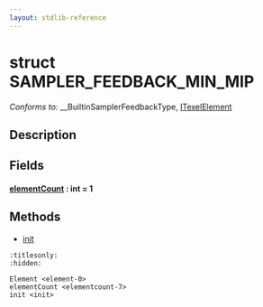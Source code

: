 ```yaml
---
layout: stdlib-reference
---
```


# struct SAMPLER\_FEEDBACK\_MIN\_MIP

*Conforms to:* \_\_BuiltinSamplerFeedbackType, [ITexelElement](../../interfaces/itexelelement-016/index.html)

## Description



## Fields

####  <a id="decl-elementCount"></a>[elementCount](elementcount-7.html) : int = 1

## Methods

* [init](init.html)


```{toctree}
:titlesonly:
:hidden:

Element <element-0>
elementCount <elementcount-7>
init <init>
```
